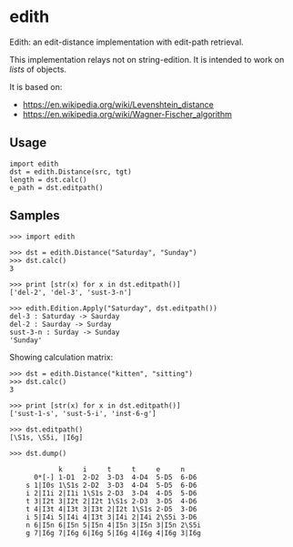 # edith

Edith: an edit-distance implementation with edit-path retrieval.

This implementation relays not on string-edition. It is intended to work on *lists* of objects.

It is based on:
 * https://en.wikipedia.org/wiki/Levenshtein_distance
 * https://en.wikipedia.org/wiki/Wagner-Fischer_algorithm

## Usage

    import edith
    dst = edith.Distance(src, tgt)
    length = dst.calc()
    e_path = dst.editpath()

## Samples

    >>> import edith
    
    >>> dst = edith.Distance("Saturday", "Sunday")
    >>> dst.calc()
    3
    
    >>> print [str(x) for x in dst.editpath()]
    ['del-2', 'del-3', 'sust-3-n']

    >>> edith.Edition.Apply("Saturday", dst.editpath())
    del-3 : Saturday -> Saurday
    del-2 : Saurday -> Surday
    sust-3-n : Surday -> Sunday
    'Sunday'

Showing calculation matrix:
    
    >>> dst = edith.Distance("kitten", "sitting")
    >>> dst.calc()
    3

    >>> print [str(x) for x in dst.editpath()]
    ['sust-1-s', 'sust-5-i', 'inst-6-g']
        
    >>> dst.editpath()
    [\S1s, \S5i, |I6g]

    >>> dst.dump()

                k     i     t     t     e     n
          0*[-] 1-D1  2-D2  3-D3  4-D4  5-D5  6-D6
        s 1|I0s 1\S1s 2-D2  3-D3  4-D4  5-D5  6-D6
        i 2|I1i 2|I1i 1\S1s 2-D3  3-D4  4-D5  5-D6
        t 3|I2t 3|I2t 2|I2t 1\S1s 2-D3  3-D5  4-D6
        t 4|I3t 4|I3t 3|I3t 2|I2t 1\S1s 2-D5  3-D6  
        i 5|I4i 5|I4i 4|I3t 3|I4i 2|I4i 2\S5i 3-D6
        n 6|I5n 6|I5n 5|I5n 4|I5n 3|I5n 3|I5n 2\S5i
        g 7|I6g 7|I6g 6|I6g 5|I6g 4|I6g 4|I6g 3|I6g
